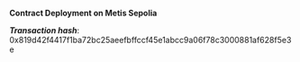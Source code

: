 **Contract Deployment on Metis Sepolia**

***Transaction hash***:
0x819d42f4417f1ba72bc25aeefbffccf45e1abcc9a06f78c3000881af628f5e3e

